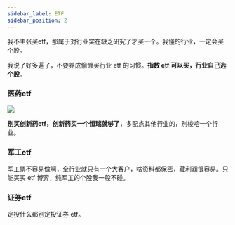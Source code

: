 ```yaml
---
sidebar_label: ETF
sidebar_position: 2
---
```



我不主张买etf，那属于对行业实在缺乏研究了才买一个。我懂的行业，一定会买个股。

我说了好多遍了，不要养成偷懒买行业 etf 的习惯。**指数 etf 可以买，行业自己选个股**。

### 医药etf

![](https://img.arctee.cn/one/202211271950301.png)

**别买创新药etf，创新药买一个恒瑞就够了**，多配点其他行业的，别梭哈一个行业。

### 军工etf

军工票不容易做啊，全行业就只有一个大客户，啥资料都保密，藏利润很容易。只能买买 etf 博弈，纯军工的个股我一般不碰。

### 证券etf

定投什么都别定投证券 etf。